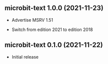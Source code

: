 ## microbit-text 1.0.0 (2021-11-23)

* Advertise MSRV 1.51

* Switch from edition 2021 to edition 2018


## microbit-text 0.1.0 (2021-11-22)

* Initial release

